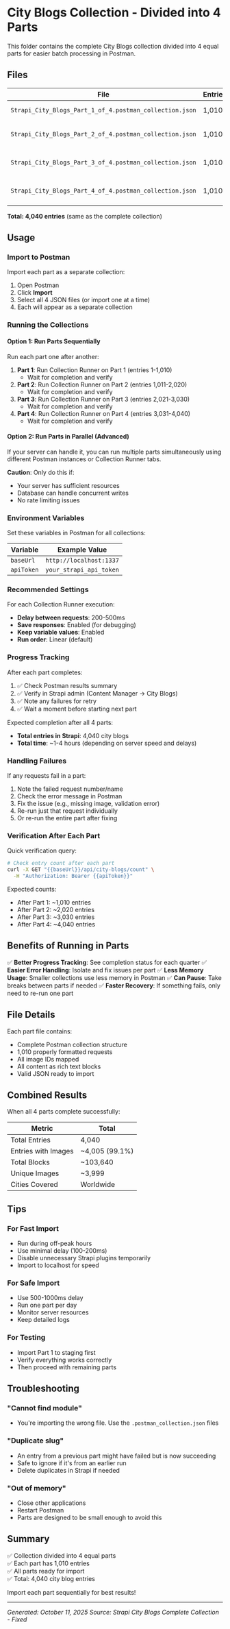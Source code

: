 # City Blogs Collection - Divided into 4 Parts

This folder contains the complete City Blogs collection divided into 4 equal parts for easier batch processing in Postman.

## Files

| File | Entries | Range | Size |
|------|---------|-------|------|
| `Strapi_City_Blogs_Part_1_of_4.postman_collection.json` | 1,010 | 1 - 1,010 | ~27 MB |
| `Strapi_City_Blogs_Part_2_of_4.postman_collection.json` | 1,010 | 1,011 - 2,020 | ~27 MB |
| `Strapi_City_Blogs_Part_3_of_4.postman_collection.json` | 1,010 | 2,021 - 3,030 | ~27 MB |
| `Strapi_City_Blogs_Part_4_of_4.postman_collection.json` | 1,010 | 3,031 - 4,040 | ~27 MB |

**Total: 4,040 entries** (same as the complete collection)

## Usage

### Import to Postman

Import each part as a separate collection:

1. Open Postman
2. Click **Import**
3. Select all 4 JSON files (or import one at a time)
4. Each will appear as a separate collection

### Running the Collections

#### Option 1: Run Parts Sequentially

Run each part one after another:

1. **Part 1**: Run Collection Runner on Part 1 (entries 1-1,010)
   - Wait for completion and verify
2. **Part 2**: Run Collection Runner on Part 2 (entries 1,011-2,020)
   - Wait for completion and verify
3. **Part 3**: Run Collection Runner on Part 3 (entries 2,021-3,030)
   - Wait for completion and verify
4. **Part 4**: Run Collection Runner on Part 4 (entries 3,031-4,040)
   - Wait for completion and verify

#### Option 2: Run Parts in Parallel (Advanced)

If your server can handle it, you can run multiple parts simultaneously using different Postman instances or Collection Runner tabs.

**Caution**: Only do this if:
- Your server has sufficient resources
- Database can handle concurrent writes
- No rate limiting issues

### Environment Variables

Set these variables in Postman for all collections:

| Variable | Example Value |
|----------|---------------|
| `baseUrl` | `http://localhost:1337` |
| `apiToken` | `your_strapi_api_token` |

### Recommended Settings

For each Collection Runner execution:

- **Delay between requests**: 200-500ms
- **Save responses**: Enabled (for debugging)
- **Keep variable values**: Enabled
- **Run order**: Linear (default)

### Progress Tracking

After each part completes:

1. ✅ Check Postman results summary
2. ✅ Verify in Strapi admin (Content Manager → City Blogs)
3. ✅ Note any failures for retry
4. ✅ Wait a moment before starting next part

Expected completion after all 4 parts:
- **Total entries in Strapi**: 4,040 city blogs
- **Total time**: ~1-4 hours (depending on server speed and delays)

### Handling Failures

If any requests fail in a part:

1. Note the failed request number/name
2. Check the error message in Postman
3. Fix the issue (e.g., missing image, validation error)
4. Re-run just that request individually
5. Or re-run the entire part after fixing

### Verification After Each Part

Quick verification query:

```bash
# Check entry count after each part
curl -X GET "{{baseUrl}}/api/city-blogs/count" \
  -H "Authorization: Bearer {{apiToken}}"
```

Expected counts:
- After Part 1: ~1,010 entries
- After Part 2: ~2,020 entries
- After Part 3: ~3,030 entries
- After Part 4: ~4,040 entries

## Benefits of Running in Parts

✅ **Better Progress Tracking**: See completion status for each quarter
✅ **Easier Error Handling**: Isolate and fix issues per part
✅ **Less Memory Usage**: Smaller collections use less memory in Postman
✅ **Can Pause**: Take breaks between parts if needed
✅ **Faster Recovery**: If something fails, only need to re-run one part

## File Details

Each part file contains:
- Complete Postman collection structure
- 1,010 properly formatted requests
- All image IDs mapped
- All content as rich text blocks
- Valid JSON ready to import

## Combined Results

When all 4 parts complete successfully:

| Metric | Total |
|--------|-------|
| Total Entries | 4,040 |
| Entries with Images | ~4,005 (99.1%) |
| Total Blocks | ~103,640 |
| Unique Images | ~3,999 |
| Cities Covered | Worldwide |

## Tips

### For Fast Import
- Run during off-peak hours
- Use minimal delay (100-200ms)
- Disable unnecessary Strapi plugins temporarily
- Import to localhost for speed

### For Safe Import
- Use 500-1000ms delay
- Run one part per day
- Monitor server resources
- Keep detailed logs

### For Testing
- Import Part 1 to staging first
- Verify everything works correctly
- Then proceed with remaining parts

## Troubleshooting

### "Cannot find module"
- You're importing the wrong file. Use the `.postman_collection.json` files

### "Duplicate slug"
- An entry from a previous part might have failed but is now succeeding
- Safe to ignore if it's from an earlier run
- Delete duplicates in Strapi if needed

### "Out of memory"
- Close other applications
- Restart Postman
- Parts are designed to be small enough to avoid this

## Summary

✅ Collection divided into 4 equal parts  
✅ Each part has 1,010 entries  
✅ All parts ready for import  
✅ Total: 4,040 city blog entries  

Import each part sequentially for best results!

---

*Generated: October 11, 2025*
*Source: Strapi City Blogs Complete Collection - Fixed*

